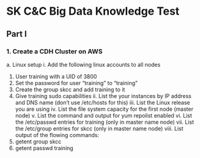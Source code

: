 # SK C&C Big Data Knowledge Test
## Part I

### 1. Create a CDH Cluster on AWS
a. Linux setup
i. Add the following linux accounts to all nodes
1. User training with a UID of 3800
2. Set the password for user “training” to “training”
3. Create the group skcc and add training to it
4. Give training sudo capabilities
ii. List the your instances by IP address and DNS name (don’t use /etc/hosts
for this)
iii. List the Linux release you are using
iv. List the file system capacity for the first node (master node)
v. List the command and output for yum repolist enabled
vi. List the /etc/passwd entries for training (only in master name node)
vii. List the /etc/group entries for skcc (only in master name node)
viii. List output of the flowing commands:
1. getent group skcc
2. getent passwd training
